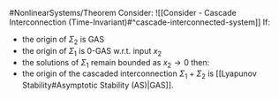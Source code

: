 #NonlinearSystems/Theorem 
Consider: ![[Consider - Cascade Interconnection (Time-Invariant)#^cascade-interconnected-system]]
If:
- the origin of $\Sigma_2$ is GAS
- the origin of $\Sigma_1$ is 0-GAS w.r.t. input $x_2$
- the solutions of $\Sigma_1$ remain bounded as $x_2\rightarrow0$
then:
- the origin of the cascaded interconnection $\Sigma_1+\Sigma_2$ is [[Lyapunov Stability#Asymptotic Stability (AS)|GAS]].


